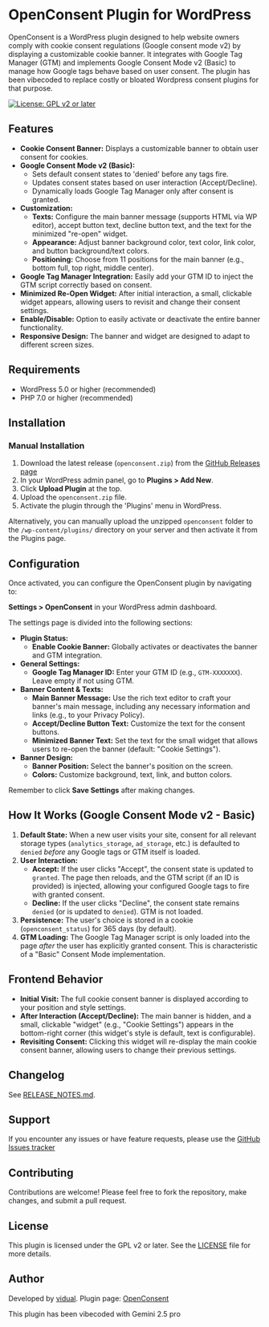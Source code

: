 # OpenConsent Plugin for WordPress

OpenConsent is a WordPress plugin designed to help website owners comply with cookie consent regulations (Google consent mode v2) by displaying a customizable cookie banner. It integrates with Google Tag Manager (GTM) and implements Google Consent Mode v2 (Basic) to manage how Google tags behave based on user consent. The plugin has been vibecoded to replace costly or bloated Wordpress consent plugins for that purpose.

[![License: GPL v2 or later](https://img.shields.io/badge/License-GPL%20v2%20or%20later-blue.svg)](https://www.gnu.org/licenses/gpl-2.0.html)
## Features

* **Cookie Consent Banner:** Displays a customizable banner to obtain user consent for cookies.
* **Google Consent Mode v2 (Basic):**
    * Sets default consent states to 'denied' before any tags fire.
    * Updates consent states based on user interaction (Accept/Decline).
    * Dynamically loads Google Tag Manager only after consent is granted.
* **Customization:**
    * **Texts:** Configure the main banner message (supports HTML via WP editor), accept button text, decline button text, and the text for the minimized "re-open" widget.
    * **Appearance:** Adjust banner background color, text color, link color, and button background/text colors.
    * **Positioning:** Choose from 11 positions for the main banner (e.g., bottom full, top right, middle center).
* **Google Tag Manager Integration:** Easily add your GTM ID to inject the GTM script correctly based on consent.
* **Minimized Re-Open Widget:** After initial interaction, a small, clickable widget appears, allowing users to revisit and change their consent settings.
* **Enable/Disable:** Option to easily activate or deactivate the entire banner functionality.
* **Responsive Design:** The banner and widget are designed to adapt to different screen sizes.

## Requirements

* WordPress 5.0 or higher (recommended)
* PHP 7.0 or higher (recommended)

## Installation

### Manual Installation

1.  Download the latest release (`openconsent.zip`) from the [GitHub Releases page](https://github.com/vidual-labs/openconsent) 
2.  In your WordPress admin panel, go to **Plugins > Add New**.
3.  Click **Upload Plugin** at the top.
4.  Upload the `openconsent.zip` file.
5.  Activate the plugin through the 'Plugins' menu in WordPress.

Alternatively, you can manually upload the unzipped `openconsent` folder to the `/wp-content/plugins/` directory on your server and then activate it from the Plugins page.

## Configuration

Once activated, you can configure the OpenConsent plugin by navigating to:

**Settings > OpenConsent** in your WordPress admin dashboard.

The settings page is divided into the following sections:

* **Plugin Status:**
    * **Enable Cookie Banner:** Globally activates or deactivates the banner and GTM integration.
* **General Settings:**
    * **Google Tag Manager ID:** Enter your GTM ID (e.g., `GTM-XXXXXXX`). Leave empty if not using GTM.
* **Banner Content & Texts:**
    * **Main Banner Message:** Use the rich text editor to craft your banner's main message, including any necessary information and links (e.g., to your Privacy Policy).
    * **Accept/Decline Button Text:** Customize the text for the consent buttons.
    * **Minimized Banner Text:** Set the text for the small widget that allows users to re-open the banner (default: "Cookie Settings").
* **Banner Design:**
    * **Banner Position:** Select the banner's position on the screen.
    * **Colors:** Customize background, text, link, and button colors.

Remember to click **Save Settings** after making changes.

## How It Works (Google Consent Mode v2 - Basic)

1.  **Default State:** When a new user visits your site, consent for all relevant storage types (`analytics_storage`, `ad_storage`, etc.) is defaulted to `denied` *before* any Google tags or GTM itself is loaded.
2.  **User Interaction:**
    * **Accept:** If the user clicks "Accept", the consent state is updated to `granted`. The page then reloads, and the GTM script (if an ID is provided) is injected, allowing your configured Google tags to fire with granted consent.
    * **Decline:** If the user clicks "Decline", the consent state remains `denied` (or is updated to `denied`). GTM is not loaded.
3.  **Persistence:** The user's choice is stored in a cookie (`openconsent_status`) for 365 days (by default).
4.  **GTM Loading:** The Google Tag Manager script is only loaded into the page *after* the user has explicitly granted consent. This is characteristic of a "Basic" Consent Mode implementation.

## Frontend Behavior

* **Initial Visit:** The full cookie consent banner is displayed according to your position and style settings.
* **After Interaction (Accept/Decline):** The main banner is hidden, and a small, clickable "widget" (e.g., "Cookie Settings") appears in the bottom-right corner (this widget's style is default, text is configurable).
* **Revisiting Consent:** Clicking this widget will re-display the main cookie consent banner, allowing users to change their previous settings.

## Changelog

See [RELEASE_NOTES.md](RELEASE_NOTES.md).

## Support

If you encounter any issues or have feature requests, please use the [GitHub Issues tracker](https://github.com/vidual-labs/openconsent/issues) 

## Contributing

Contributions are welcome! Please feel free to fork the repository, make changes, and submit a pull request.

## License

This plugin is licensed under the GPL v2 or later.
See the [LICENSE](https://www.gnu.org/licenses/gpl-2.0.html) file for more details.

## Author

Developed by [vidual](https://vidual.org).
Plugin page: [OpenConsent](https://vidual.org) 

This plugin has been vibecoded with Gemini 2.5 pro
